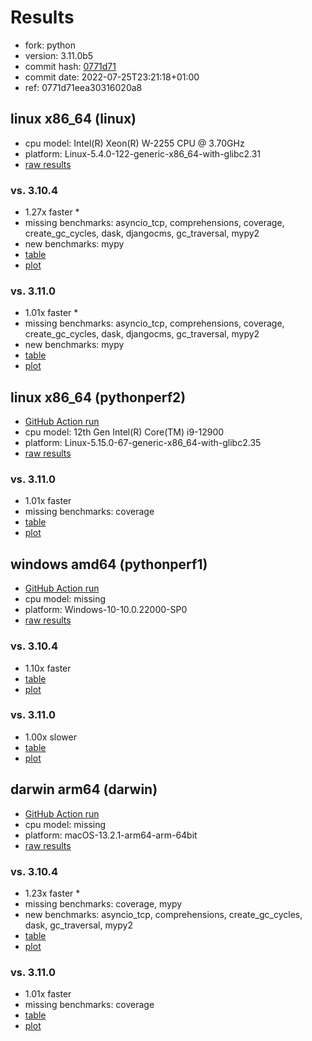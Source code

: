 # Results

- fork: python
- version: 3.11.0b5
- commit hash: [0771d71](https://github.com/python/cpython/commit/0771d71)
- commit date: 2022-07-25T23:21:18+01:00
- ref: 0771d71eea30316020a8

## linux x86_64 (linux)

- cpu model: Intel(R) Xeon(R) W-2255 CPU @ 3.70GHz
- platform: Linux-5.4.0-122-generic-x86_64-with-glibc2.31
- [raw results](bm-20220725-linux-x86_64-python-0771d71eea30316020a8-3.11.0b5-0771d71.json)

### vs. 3.10.4

- 1.27x faster \*
- missing benchmarks: asyncio_tcp, comprehensions, coverage, create_gc_cycles, dask, djangocms, gc_traversal, mypy2
- new benchmarks: mypy
- [table](bm-20220725-linux-x86_64-python-0771d71eea30316020a8-3.11.0b5-0771d71-vs-3.10.4.md)
- [plot](bm-20220725-linux-x86_64-python-0771d71eea30316020a8-3.11.0b5-0771d71-vs-3.10.4.png)

### vs. 3.11.0

- 1.01x faster \*
- missing benchmarks: asyncio_tcp, comprehensions, coverage, create_gc_cycles, dask, djangocms, gc_traversal, mypy2
- new benchmarks: mypy
- [table](bm-20220725-linux-x86_64-python-0771d71eea30316020a8-3.11.0b5-0771d71-vs-3.11.0.md)
- [plot](bm-20220725-linux-x86_64-python-0771d71eea30316020a8-3.11.0b5-0771d71-vs-3.11.0.png)

## linux x86_64 (pythonperf2)

- [GitHub Action run](https://github.com/faster-cpython/benchmarking/actions/runs/4513536218)
- cpu model: 12th Gen Intel(R) Core(TM) i9-12900
- platform: Linux-5.15.0-67-generic-x86_64-with-glibc2.35
- [raw results](bm-20220725-pythonperf2-x86_64-python-0771d71eea30316020a8-3.11.0b5-0771d71.json)

### vs. 3.11.0

- 1.01x faster
- missing benchmarks: coverage
- [table](bm-20220725-pythonperf2-x86_64-python-0771d71eea30316020a8-3.11.0b5-0771d71-vs-3.11.0.md)
- [plot](bm-20220725-pythonperf2-x86_64-python-0771d71eea30316020a8-3.11.0b5-0771d71-vs-3.11.0.png)

## windows amd64 (pythonperf1)

- [GitHub Action run](https://github.com/faster-cpython/benchmarking/actions/runs/4483411382)
- cpu model: missing
- platform: Windows-10-10.0.22000-SP0
- [raw results](bm-20220725-pythonperf1-amd64-python-0771d71eea30316020a8-3.11.0b5-0771d71.json)

### vs. 3.10.4

- 1.10x faster
- [table](bm-20220725-pythonperf1-amd64-python-0771d71eea30316020a8-3.11.0b5-0771d71-vs-3.10.4.md)
- [plot](bm-20220725-pythonperf1-amd64-python-0771d71eea30316020a8-3.11.0b5-0771d71-vs-3.10.4.png)

### vs. 3.11.0

- 1.00x slower
- [table](bm-20220725-pythonperf1-amd64-python-0771d71eea30316020a8-3.11.0b5-0771d71-vs-3.11.0.md)
- [plot](bm-20220725-pythonperf1-amd64-python-0771d71eea30316020a8-3.11.0b5-0771d71-vs-3.11.0.png)

## darwin arm64 (darwin)

- [GitHub Action run](https://github.com/faster-cpython/benchmarking/actions/runs/4494503968)
- cpu model: missing
- platform: macOS-13.2.1-arm64-arm-64bit
- [raw results](bm-20220725-darwin-arm64-python-0771d71eea30316020a8-3.11.0b5-0771d71.json)

### vs. 3.10.4

- 1.23x faster \*
- missing benchmarks: coverage, mypy
- new benchmarks: asyncio_tcp, comprehensions, create_gc_cycles, dask, gc_traversal, mypy2
- [table](bm-20220725-darwin-arm64-python-0771d71eea30316020a8-3.11.0b5-0771d71-vs-3.10.4.md)
- [plot](bm-20220725-darwin-arm64-python-0771d71eea30316020a8-3.11.0b5-0771d71-vs-3.10.4.png)

### vs. 3.11.0

- 1.01x faster
- missing benchmarks: coverage
- [table](bm-20220725-darwin-arm64-python-0771d71eea30316020a8-3.11.0b5-0771d71-vs-3.11.0.md)
- [plot](bm-20220725-darwin-arm64-python-0771d71eea30316020a8-3.11.0b5-0771d71-vs-3.11.0.png)

